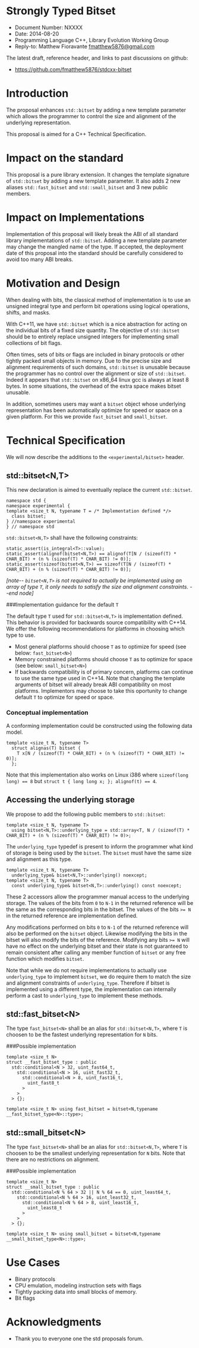 Strongly Typed Bitset
==========================================

* Document Number: NXXXX
* Date: 2014-08-20
* Programming Language C++, Library Evolution Working Group
* Reply-to: Matthew Fioravante <fmatthew5876@gmail.com>

The latest draft, reference header, and links to past discussions on github: 

* <https://github.com/fmatthew5876/stdcxx-bitset>

Introduction
=============================

The proposal enhances `std::bitset` by adding a new template parameter which 
allows the programmer to control the size and alignment of the underlying representation.

This proposal is aimed for a C++ Technical Specification.

Impact on the standard
=============================

This proposal is a pure library extension. It changes the
template signature of `std::bitset` by adding a new template parameter.
It also adds 2 new aliases `std::fast_bitset` and `std::small_bitset` and
3 new public members.

Impact on Implementations
=============================

Implementation of this proposal will likely break the ABI of all standard library
implementations of `std::bitset`. Adding a new template parameter may change the mangled
name of the type. If accepted, the deployment date of this proposal into the standard should
be carefully considered to avoid too many ABI breaks.

Motivation and Design
================

When dealing with bits, the classical method of implementation is to use
an unsigned integral type and perform bit operations using logical operations, shifts, and masks.

With C++11, we have `std::bitset` which is a nice abstraction for acting on the individual
bits of a fixed size quantity.  The objective
of `std::bitset` should be to entirely replace unsigned integers for implementing small collections of
bit flags. 

Often times, sets of bits or flags are included in binary protocols or
other tightly packed small objects in memory. Due to the precise
size and alignment requirements of such domains, `std::bitset` is
unusable because the programmer has no control over the alignment or
size of `std::bitset`. Indeed it appears that `std::bitset` on
x86\_64 linux gcc is always at least 8 bytes.
In some situations, the
overhead of the extra space makes bitset unusable.

In addition, sometimes users may want a `bitset` object whose underlying representation
has been automatically optimize for speed or space on a given platform. For this we provide
`fast_bitset` and `small_bitset`.

Technical Specification
====================

We will now describe the additions to the `<experimental/bitset>` header.

std::bitset&lt;N,T&gt;
--------------------------

This new declaration is aimed to eventually replace the current `std::bitset`.

    namespace std {
    namespace experimental {
    template <size_t N, typename T = /* Implementation defined */>
      class bitset;
    } //namespace experimental
    } // namespace std

`std::bitset<N,T>` shall have the following constraints:

    static_assert(is_integral<T>::value);
    static_assert(alignof(bitset<N,T>) == alignof(T[N / (sizeof(T) * CHAR_BIT) + (n % (sizeof(T) * CHAR_BIT) != 0)];
    static_assert(sizeof(bitset<N,T>) == sizeof(T[N / (sizeof(T) * CHAR_BIT) + (n % (sizeof(T) * CHAR_BIT) != 0)];

*[note-- `bitset<N,T>` is not required to actually be implemented using an array of type `T`, it only needs to satisfy the size and alignment constraints. --end node]*

###Implementation guidance for the default `T`

The default type `T` used for `std::bitset<N,T>` is implementation defined. This behavior is provided
for backwards source compatibility with C++14. We offer the following recommendations for
platforms in choosing which type to use.

* Most general platforms should choose `T` as to optimize for speed (see below: `fast_bitset<N>`)
* Memory constrained platforms should choose `T` as to optimize for space (see below: `small_bitset<N>`)
* If backwards compatibility is of primary concern, platforms can continue to use the same type used in C++14.
Note that changing the template arguments of bitset will already break ABI compatibility on most platforms.
Implementors may choose to take this oportunity to change default `T` to optimize for speed or space.

### Conceptual implementation

A conforming implementation could be constructed using the following data model.

    template <size_t N, typename T>
      struct alignas(T) bitset {
        T x[N / (sizeof(T) * CHAR_BIT) + (n % (sizeof(T) * CHAR_BIT) != 0)];
      };

Note that this implementation also works on Linux i386 where `sizeof(long long) == 8` but `struct t { long long x; }; alignof(t) == 4`.

Accessing the underlying storage
--------------------------------

We propose to add the following public members to `std::bitset`:

    template <size_t N, typename T>
      using bitset<N,T>::underlying_type = std::array<T, N / (sizeof(T) * CHAR_BIT) + (n % (sizeof(T) * CHAR_BIT) != 0)>;

The `underlying_type` typedef is present to inform the programmer what kind of storage is being used by the `bitset`.
The `bitset` must have the same size and alignment as this type.

    template <size_t N, typename T>
      underlying_type& biset<N,T>::underlying() noexcept;
    template <size_t N, typename T>
      const underlying_type& bitset<N,T>::underlying() const noexcept;

These 2 accessors allow the programmer manual access to the underlying storage.
The values of the bits from `0` to `N-1` in the returned reference will be the same as the corresponding bits in the bitset.
The values of the bits `>= N` in the returned reference are implementation defined.

Any modifications performed on bits `0` to `N-1`
of the returned reference will also be performed on the `bitset` object. Likewise modifying the bits in the bitset
will also modify the bits of the reference.
Modifying any bits `>= N` will have no effect on the underlying bitset and their state is not guaranteed to remain
consistent after calling any member function of `bitset` or any free function which modifies `bitset`.


Note that while we do not require implementations to actually use `underlying_type` to implement `bitset`, we do require them to
match the size and alignment constraints of `underlying_type`. Therefore if bitset is implemented using a different type, the
implementation can internally perform a cast to `underlying_type` to implement these methods.


std::fast\_bitset&lt;N&gt;
-------------------------

The type `fast_bitset<N>` shall be an alias for `std::bitset<N,T>`, where `T` is choosen to be the fastest underlying representation for `N` bits.

###Possible implementation

    template <size_t N>
    struct __fast_bitset_type : public
      std::conditional<N > 32, uint_fast64_t,
        std::conditional<N > 16, uint_fast32_t,
          std::conditional<N > 8, uint_fast16_t,
            uint_fast8_t
          >
        >
      > {};

    template <size_t N> using fast_bitset = bitset<N,typename __fast_bitset_type<N>::type>;

std::small\_bitset&lt;N&gt;
-----------------------

The type `fast_bitset<N>` shall be an alias for `std::bitset<N,T>`, where `T` is choosen to be the smallest underlying representation for `N` bits.
Note that there are no restrictions on alignment.

###Possible implementation

    template <size_t N>
    struct __small_bitset_type : public
      std::conditional<N % 64 > 32 || N % 64 == 0, uint_least64_t,
        std::conditional<N % 64 > 16, uint_least32_t,
          std::conditional<N % 64 > 8, uint_least16_t,
            uint_least8_t
          >
        >
      > {};

    template <size_t N> using small_bitset = bitset<N,typename __small_bitset_type<N>::type>;

Use Cases
==================

* Binary protocols
* CPU emulation, modeling instruction sets with flags
* Tightly packing data into small blocks of memory.
* Bit flags

Acknowledgments
====================

* Thank you to everyone one the std proposals forum.


<!--
References
==================

* <a name="N3864"></a>[N3864] Fioravante, Matthew *N3864 - A constexpr bitwise operations library for C++*, Available online at <https://github.com/fmatthew5876/stdcxx-bitops>
* <a name="LXR"></a>[LXR] *Linux/include/linux/kernel.h* Available online at <http://lxr.free-electrons.com/source/include/linux/kernel.h#L50>
* <a name="IsoCpp"></a>[IsoCpp] *ISO C++ standard*
* <a name="clang"></a> *"clang" C Language Family Frontend for LLVM* Available online at <http://clang.llvm.org/>
-->
